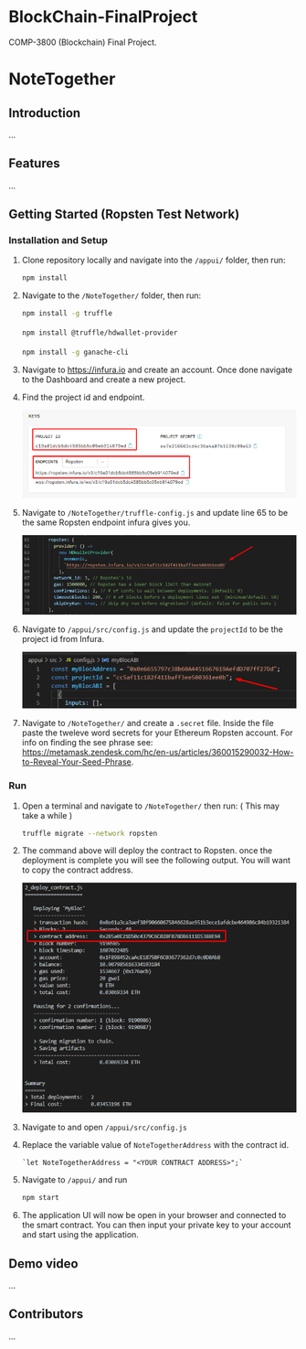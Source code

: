 # BlockChain-FinalProject

COMP-3800 (Blockchain) Final Project.

# NoteTogether

## Introduction

   ...

## Features

   ...

## Getting Started (Ropsten Test Network)

### Installation and Setup

1. Clone repository locally and navigate into the `/appui/` folder, then run:

   ```bash
   npm install
   ```

2. Navigate to the `/NoteTogether/` folder, then run:

   ```bash
   npm install -g truffle

   npm install @truffle/hdwallet-provider

   npm install -g ganache-cli
   ```

3. Navigate to https://infura.io and create an account. Once done navigate to the Dashboard and create a new project.

4. Find the project id and endpoint.

   ![Infura Keys](/images/Infura_Project_Info.png)

5. Navigate to `/NoteTogether/truffle-config.js` and update line 65 to be the same Ropsten endpoint infura gives you.

   ![Truffle Config](/images/Truffle-Config-Ropsten-URL.png)

6. Navigate to `/appui/src/config.js` and update the `projectId` to be the project id from Infura.

   ![Config JS](/images/Config-Project-Id.PNG)

7. Navigate to `/NoteTogether/` and create a `.secret` file. Inside the file paste the tweleve word secrets for your Ethereum Ropsten account. For info on finding the see phrase see: https://metamask.zendesk.com/hc/en-us/articles/360015290032-How-to-Reveal-Your-Seed-Phrase.

### Run

1.  Open a terminal and navigate to `/NoteTogether/` then run: ( This may take a while )
    ```bash
    truffle migrate --network ropsten
    ```
2.  The command above will deploy the contract to Ropsten. once the deployment is complete you will see the following output. You will want to copy the contract address.

    ![Truffle Migrate Output](/images/Truffle-Migrate-Ropsten-Output.png)

3.  Navigate to and open `/appui/src/config.js`

4.  Replace the variable value of `NoteTogetherAddress` with the contract id.

        `let NoteTogetherAddress = "<YOUR CONTRACT ADDRESS>";`

5.  Navigate to `/appui/` and run

    ```bash
    npm start
    ```

6.  The application UI will now be open in your browser and connected to the smart contract. You can then input your private key to your account and start using the application.

## Demo video

...

## Contributors

...
